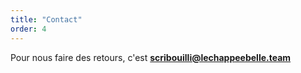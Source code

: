 ```yaml
---
title: "Contact"
order: 4
---
```

Pour nous faire des retours, c'est **scribouilli@lechappeebelle.team**